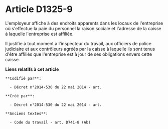 # Article D1325-9

L'employeur affiche à des endroits apparents dans les locaux de l'entreprise où s'effectue la paie du personnel la raison
sociale et l'adresse de la caisse à laquelle l'entreprise est affiliée.

Il justifie à tout moment à l'inspecteur du travail, aux officiers de police judiciaire et aux contrôleurs agréés par la
caisse à laquelle ils sont tenus d'être affiliés que l'entreprise est à jour de ses obligations envers cette caisse.

**Liens relatifs à cet article**

	**Codifié par**:

	  - Décret n°2014-530 du 22 mai 2014 - art.

	**Créé par**:

	  - Décret n°2014-530 du 22 mai 2014 - art.

	**Anciens textes**:

	  - Code du travail - art. D741-8 (Ab)
